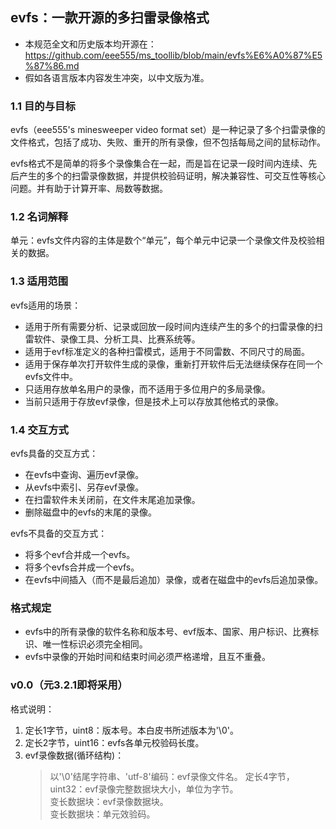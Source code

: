 ## evfs：一款开源的多扫雷录像格式

* 本规范全文和历史版本均开源在：https://github.com/eee555/ms_toollib/blob/main/evfs%E6%A0%87%E5%87%86.md
* 假如各语言版本内容发生冲突，以中文版为准。

### ​​1.1 目的与目标​​

evfs（eee555's minesweeper video format set）是一种记录了多个扫雷录像的文件格式，包括了成功、失败、重开的所有录像，但不包括每局之间的鼠标动作。

evfs格式不是简单的将多个录像集合在一起，而是旨在​​记录一段时间内连续、先后产生的多个的扫雷录像数据，并提供校验码证明，解决兼容性、可交互性等核心问题。并有助于计算开率、局数等数据。

### 1.2 名词解释
单元：evfs文件内容的主体是数个“单元”，每个单元中记录一个录像文件及校验相关的数据。

### 1.3 适用范围​
evfs适用的场景：
- 适用于所有需要分析、记录或回放一段时间内连续产生的多个的扫雷录像的扫雷软件、录像工具、分析工具、比赛系统等。
- 适用于evf标准定义的各种扫雷模式，适用于不同雷数、不同尺寸的局面。
- 适用于保存单次打开软件生成的录像，重新打开软件后无法继续保存在同一个evfs文件中。
- 只适用存放单名用户的录像，而不适用于多位用户的多局录像。
- 当前只适用于存放evf录像，但是技术上可以存放其他格式的录像。

### 1.4 交互方式
evfs具备的交互方式：
- 在evfs中查询、遍历evf录像。
- 从evfs中索引、另存evf录像。
- 在扫雷软件未关闭前，在文件末尾追加录像。
- 删除磁盘中的evfs的末尾的录像。

evfs不具备的交互方式：
- 将多个evf合并成一个evfs。
- 将多个evfs合并成一个evfs。
- 在evfs中间插入（而不是最后追加）录像，或者在磁盘中的evfs后追加录像。

### 格式规定
- evfs中的所有录像的软件名称和版本号、evf版本、国家、用户标识、比赛标识、唯一性标识必须完全相同。
- evfs中录像的开始时间和结束时间必须严格递增，且互不重叠。

### v0.0（元3.2.1即将采用）  
格式说明：  
1. 定长1字节，uint8：版本号。本白皮书所述版本为'\0'。  
2. 定长2字节，uint16：evfs各单元校验码长度。  
3. evf录像数据(循环结构)：  
    > 以'\0'结尾字符串、'utf-8'编码：evf录像文件名。
    > 定长4字节，uint32：evf录像完整数据块大小，单位为字节。  
    > 变长数据块：evf录像数据块。  
    > 变长数据块：单元效验码。  

